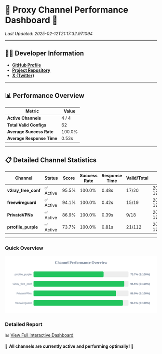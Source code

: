 # 🌟 Proxy Channel Performance Dashboard 🌟

_Last Updated: 2025-02-12T21:17:32.971094_

---

## 👩‍💻 Developer Information

- **[GitHub Profile](https://github.com/4n0nymou3)**  
- **[Project Repository](https://github.com/4n0nymou3/multi-proxy-config-fetcher)**  
- **[X (Twitter)](https://x.com/4n0nymou3)**  

---

## 📊 Performance Overview

| Metric                | Value       |
|-----------------------|-------------|
| **Active Channels**   | 4 / 4       |
| **Total Valid Configs** | 62          |
| **Average Success Rate** | 100.0%      |
| **Average Response Time** | 0.53s       |

---

## 📋 Detailed Channel Statistics

| Channel          | Status     | Score  | Success Rate | Response Time | Valid/Total | Last Success               |
|------------------|------------|--------|--------------|---------------|-------------|----------------------------|
| **v2ray_free_conf**  | ✅ Active  | 95.5%  | 100.0% | 0.48s         | 17/20       | 2025-02-12T21:17:32.089993 |
| **freewireguard**  | ✅ Active  | 94.1%  | 100.0% | 0.42s         | 15/19       | 2025-02-12T21:17:32.969212 |
| **PrivateVPNs**  | ✅ Active  | 86.9%  | 100.0% | 0.39s         | 9/18       | 2025-02-12T21:17:32.517172 |
| **prrofile_purple**  | ✅ Active  | 73.7%  | 100.0% | 0.81s         | 21/112       | 2025-02-12T21:17:31.545834 |

---

### Quick Overview
<div align="center">
  <a href="https://raw.githubusercontent.com/nullluser/NullRepo/refs/heads/main/assets/channel_stats_chart.svg">
    <img src="https://raw.githubusercontent.com/nullluser/NullRepo/refs/heads/main/assets/channel_stats_chart.svg" alt="Source Performance Statistics" width="800">
  </a>
</div>

### Detailed Report
📊 [View Full Interactive Dashboard](https://htmlpreview.github.io/?https://github.com/nullluser/NullRepo/blob/main/assets/performance_report.html)

🎉 **All channels are currently active and performing optimally!** 🎉
